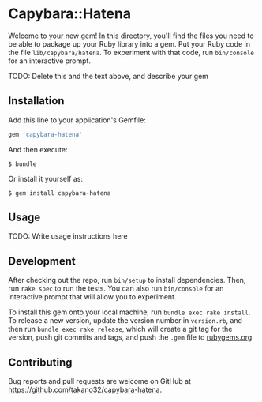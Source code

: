 # Capybara::Hatena

Welcome to your new gem! In this directory, you'll find the files you need to be able to package up your Ruby library into a gem. Put your Ruby code in the file `lib/capybara/hatena`. To experiment with that code, run `bin/console` for an interactive prompt.

TODO: Delete this and the text above, and describe your gem

## Installation

Add this line to your application's Gemfile:

```ruby
gem 'capybara-hatena'
```

And then execute:

    $ bundle

Or install it yourself as:

    $ gem install capybara-hatena

## Usage

TODO: Write usage instructions here

## Development

After checking out the repo, run `bin/setup` to install dependencies. Then, run `rake spec` to run the tests. You can also run `bin/console` for an interactive prompt that will allow you to experiment.

To install this gem onto your local machine, run `bundle exec rake install`. To release a new version, update the version number in `version.rb`, and then run `bundle exec rake release`, which will create a git tag for the version, push git commits and tags, and push the `.gem` file to [rubygems.org](https://rubygems.org).

## Contributing

Bug reports and pull requests are welcome on GitHub at https://github.com/takano32/capybara-hatena.

